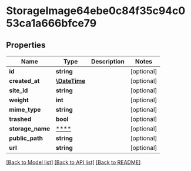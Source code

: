 # StorageImage64ebe0c84f35c94c053ca1a666bfce79

## Properties
Name | Type | Description | Notes
------------ | ------------- | ------------- | -------------
**id** | **string** |  | [optional] 
**created_at** | [**\DateTime**](\DateTime.md) |  | [optional] 
**site_id** | **string** |  | [optional] 
**weight** | **int** |  | [optional] 
**mime_type** | **string** |  | [optional] 
**trashed** | **bool** |  | [optional] 
**storage_name** | [****](.md) |  | [optional] 
**public_path** | **string** |  | [optional] 
**url** | **string** |  | [optional] 

[[Back to Model list]](../../README.md#documentation-for-models) [[Back to API list]](../../README.md#documentation-for-api-endpoints) [[Back to README]](../../README.md)


